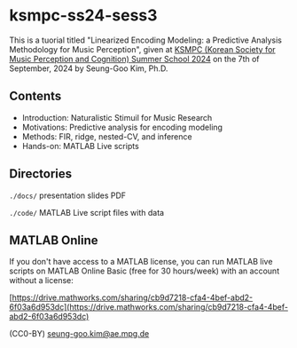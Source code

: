 # ksmpc-ss24-sess3
This is a tuorial titled "Linearized Encoding Modeling: a Predictive Analysis Methodology for Music Perception", given at [KSMPC (Korean Society for Music Perception and Cognition) Summer School 2024](https://www.ksmpc.kr/single-post/2024-%EC%A0%9C-3-%ED%9A%8C-%ED%95%9C%EA%B5%AD%EC%9D%8C%EC%95%85%EC%A7%80%EA%B0%81%EC%9D%B8%EC%A7%80%ED%95%99%ED%9A%8C-%EC%97%AC%EB%A6%84%ED%95%99%EA%B5%90) on the 7th of September, 2024 by Seung-Goo Kim, Ph.D.

## Contents
- Introduction: Naturalistic Stimuil for Music Research
- Motivations: Predictive analysis for encoding modeling
- Methods: FIR, ridge, nested-CV, and inference
- Hands-on: MATLAB Live scripts

## Directories
`./docs/`  presentation slides PDF

`./code/`  MATLAB Live script files with data

## MATLAB Online
If you don't have access to a MATLAB license, you can run MATLAB live scripts on MATLAB Online Basic (free for 30 hours/week) with an account without a license:

[https://drive.mathworks.com/sharing/cb9d7218-cfa4-4bef-abd2-6f03a6d953dc](https://drive.mathworks.com/sharing/cb9d7218-cfa4-4bef-abd2-6f03a6d953dc)

(CC0-BY) [seung-goo.kim@ae.mpg.de](mailto:seung-goo.kim@ae.mpg.de)